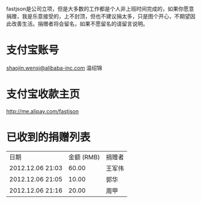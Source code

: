 fastjson是公司立项，但是大多数的工作都是个人非上班时间完成的，如果你愿意捐赠，我是乐意接受的，上不封顶，但也不建议捐太多，只是图个开心，不期望因此改善生活。捐赠者将会留名，如果不愿留名的请留言说明。

# 支付宝账号
shaojin.wensj@alibaba-inc.com 温绍锦

# 支付宝收款主页
http://me.alipay.com/fastjson

# 已收到的捐赠列表
<table>
<tr><td>日期</td><td>金额 (RMB) </td><td>捐赠者</td></tr>
<tr><td>2012.12.06 21:03</td><td>60.00</td><td>王军伟</td></tr>
<tr><td>2012.12.06 21:05</td><td>10.00</td><td>郭华</td></tr>
<tr><td>2012.12.06 21:16</td><td>20.00</td><td>周甲</td></tr>
</table>